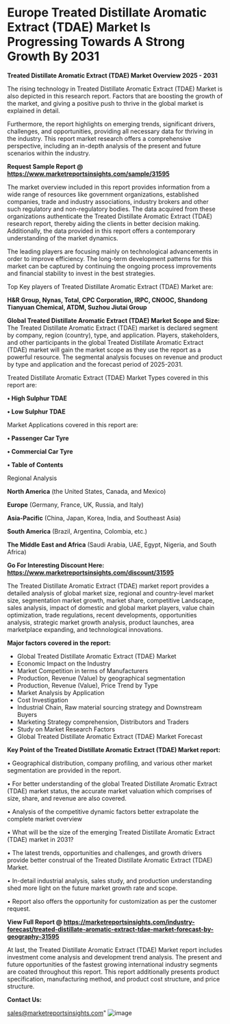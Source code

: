  # Europe Treated Distillate Aromatic Extract (TDAE) Market Is Progressing Towards A Strong Growth By 2031

<Strong> Treated Distillate Aromatic Extract (TDAE) Market Overview 2025 - 2031</strong>

The rising technology in Treated Distillate Aromatic Extract (TDAE) Market is also depicted in this research report. Factors that are boosting the growth of the market, and giving a positive push to thrive in the global market is explained in detail.

Furthermore, the report highlights on emerging trends, significant drivers, challenges, and opportunities, providing all necessary data for thriving in the industry. This report market research offers a comprehensive perspective, including an in-depth analysis of the present and future scenarios within the industry.

<strong>Request Sample Report @ <a href=https://www.marketreportsinsights.com/sample/31595>https://www.marketreportsinsights.com/sample/31595</a></strong>

The market overview included in this report provides information from a wide range of resources like government organizations, established companies, trade and industry associations, industry brokers and other such regulatory and non-regulatory bodies. The data acquired from these organizations authenticate the Treated Distillate Aromatic Extract (TDAE) research report, thereby aiding the clients in better decision making. Additionally, the data provided in this report offers a contemporary understanding of the market dynamics.

The leading players are focusing mainly on technological advancements in order to improve efficiency. The long-term development patterns for this market can be captured by continuing the ongoing process improvements and financial stability to invest in the best strategies.

Top Key players of Treated Distillate Aromatic Extract (TDAE) Market are:

<strong>H&R Group, Nynas, Total, CPC Corporation, IRPC, CNOOC, Shandong Tianyuan Chemical, ATDM, Suzhou Jiutai Group</strong>

<strong><b>Global Treated Distillate Aromatic Extract (TDAE) Market Scope and Size:</b></strong>
The Treated Distillate Aromatic Extract (TDAE) market is declared segment by company, region (country), type, and application. Players, stakeholders, and other participants in the global Treated Distillate Aromatic Extract (TDAE) market will gain the market scope as they use the report as a powerful resource. The segmental analysis focuses on revenue and product by type and application and the forecast period of 2025-2031.

Treated Distillate Aromatic Extract (TDAE) Market Types covered in this report are:

<strong>• High Sulphur TDAE

• Low Sulphur TDAE</strong>

Market Applications covered in this report are:

<strong>• Passenger Car Tyre

• Commercial Car Tyre

• Table of Contents</strong> 

Regional Analysis

<strong>North America</strong> (the United States, Canada, and Mexico)

<strong>Europe</strong> (Germany, France, UK, Russia, and Italy)

<strong>Asia-Pacific</strong> (China, Japan, Korea, India, and Southeast Asia)

<strong>South America</strong> (Brazil, Argentina, Colombia, etc.)

<strong>The Middle East and Africa</strong> (Saudi Arabia, UAE, Egypt, Nigeria, and South Africa)

<strong>Go For Interesting Discount Here: <a href=https://www.marketreportsinsights.com/discount/31595>https://www.marketreportsinsights.com/discount/31595</a></strong>

The Treated Distillate Aromatic Extract (TDAE) market report provides a detailed analysis of global market size, regional and country-level market size, segmentation market growth, market share, competitive Landscape, sales analysis, impact of domestic and global market players, value chain optimization, trade regulations, recent developments, opportunities analysis, strategic market growth analysis, product launches, area marketplace expanding, and technological innovations.

<strong><b>Major factors covered in the report:</b></strong>
<ul>
  <li>Global Treated Distillate Aromatic Extract (TDAE) Market </li>
  <li>Economic Impact on the Industry</li>
  <li>Market Competition in terms of Manufacturers</li>
  <li>Production, Revenue (Value) by geographical segmentation</li>
  <li>Production, Revenue (Value), Price Trend by Type</li>
  <li>Market Analysis by Application</li>
  <li>Cost Investigation</li>
  <li>Industrial Chain, Raw material sourcing strategy and Downstream Buyers</li>
  <li>Marketing Strategy comprehension, Distributors and Traders</li>
  <li>Study on Market Research Factors</li>
  <li>Global Treated Distillate Aromatic Extract (TDAE) Market Forecast</li>
</ul>

<strong><b>Key Point of the Treated Distillate Aromatic Extract (TDAE) Market report:</b></strong>

• Geographical distribution, company profiling, and various other market segmentation are provided in the report.

• For better understanding of the global Treated Distillate Aromatic Extract (TDAE) market status, the accurate market valuation which comprises of size, share, and revenue are also covered.

• Analysis of the competitive dynamic factors better extrapolate the complete market overview

• What will be the size of the emerging Treated Distillate Aromatic Extract (TDAE) market in 2031?

• The latest trends, opportunities and challenges, and growth drivers provide better construal of the Treated Distillate Aromatic Extract (TDAE) Market.

• In-detail industrial analysis, sales study, and production understanding shed more light on the future market growth rate and scope.

• Report also offers the opportunity for customization as per the customer request.

<strong><b>View Full Report @ <a href=https://marketreportsinsights.com/industry-forecast/treated-distillate-aromatic-extract-tdae-market-forecast-by-geography-31595>https://marketreportsinsights.com/industry-forecast/treated-distillate-aromatic-extract-tdae-market-forecast-by-geography-31595</a></b></strong>


At last, the Treated Distillate Aromatic Extract (TDAE) Market report includes investment come analysis and development trend analysis. The present and future opportunities of the fastest growing international industry segments are coated throughout this report. This report additionally presents product specification, manufacturing method, and product cost structure, and price structure.

<strong>Contact Us:</strong>

sales@marketreportsinsights.com"
![image](https://github.com/user-attachments/assets/a23b8eb1-02c5-4ad4-84b6-62fe7b13f92c)
